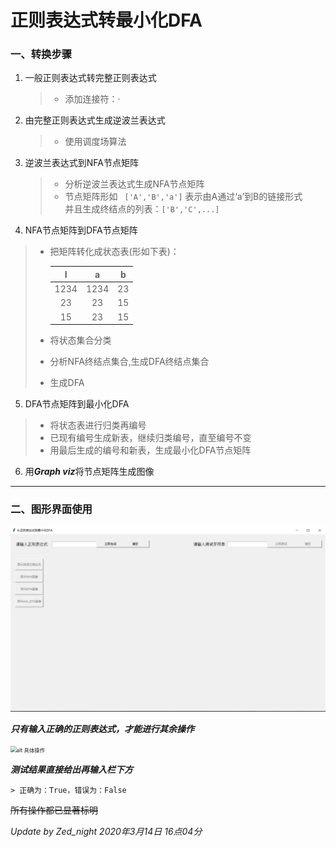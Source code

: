 # 正则表达式转最小化DFA

### 一、转换步骤

1. 一般正则表达式转完整正则表达式
	
	> + 添加连接符：·
	
	
	
2. 由完整正则表达式生成逆波兰表达式

   > + 使用调度场算法

   

3. 逆波兰表达式到NFA节点矩阵
   > + 分析逆波兰表达式生成NFA节点矩阵
   > + 节点矩阵形如  ``` ['A','B','a']``` 表示由A通过‘a’到B的链接形式  
   >   并且生成终结点的列表：```['B','C',...]```

   

4. NFA节点矩阵到DFA节点矩阵

  > + 把矩阵转化成状态表(形如下表)：
  >
  >   |  I   |  a   |  b   |
  >   | :--: | :--: | :--: |
  >   | 1234 | 1234 |  23  |
  >   |  23  |  23  |  15  |
  >   |  15  |  23  |  15  |
  >
  >   
  >
  > + 将状态集合分类
  > + 分析NFA终结点集合,生成DFA终结点集合
  > + 生成DFA

  

5. DFA节点矩阵到最小化DFA

  > + 将状态表进行归类再编号
  > + 已现有编号生成新表，继续归类编号，直至编号不变
  > + 用最后生成的编号和新表，生成最小化DFA节点矩阵

  

6. 用***Graph viz***将节点矩阵生成图像

   
----------



### 二、图形界面使用

   ![alt 界面](UI.png "正则表达式转最小化DFA")

   ***只有输入正确的正则表达式，才能进行其余操作***

   <img src="D:\Python\Graphics\UI2.png" alt="alt 具体操作" style="zoom:60%;" />

___测试结果直接给出再输入栏下方___

	> 正确为：True，错误为：False

~~所有操作都已显著标明~~





*Update by Zed_night     2020年3月14日 16点04分*



